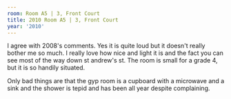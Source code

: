 ```yaml
---
room: Room A5 | 3, Front Court
title: 2010 Room A5 | 3, Front Court
year: '2010'
---
```


I agree with 2008's comments. Yes it is quite loud but it doesn't really bother me so much. I really love how nice and light it is and the fact you can see most of the way down st andrew's st. The room is small for a grade 4, but it is so handily situated.

Only bad things are that the gyp room is a cupboard with a microwave and a sink and the shower is tepid and has been all year despite complaining.